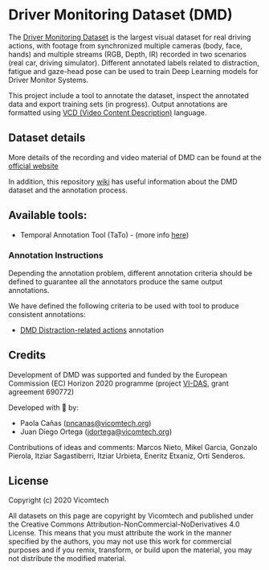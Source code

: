 # Driver Monitoring Dataset (DMD)
The [Driver Monitoring Dataset](http://dmd.vicomtech.org/) is the largest visual dataset for real driving actions, with footage from synchronized multiple cameras (body, face, hands) and multiple streams (RGB, Depth, IR) recorded in two scenarios (real car, driving simulator). Different annotated labels related to distraction, fatigue and gaze-head pose can be used to train Deep Learning models for Driver Monitor Systems.

This project include a tool to annotate the dataset, inspect the annotated data and export training sets (in progress). Output annotations are formatted using [VCD (Video Content Description)](https://vcd.vicomtech.org/) language.

## Dataset details
More details of the recording and video material of DMD can be found at the [official website](http://dmd.vicomtech.org/)

In addition, this repository [wiki](https://github.com/Vicomtech/DMD-Driver-Monitoring-Dataset/wiki) has useful information about the DMD dataset and the annotation process.

## Available tools:
- Temporal Annotation Tool (TaTo) - (more info [here](annotation-tool/README.md)) 

### Annotation Instructions
Depending the annotation problem, different annotation criteria should be defined to guarantee all the annotators produce the same output annotations.  

We have defined the following criteria to be used with tool to produce consistent annotations:

- [DMD Distraction-related actions]() annotation


## Credits
Development of DMD was supported and funded by the European Commission (EC) Horizon 2020 programme (project [VI-DAS](http://www.vi-das.eu/), grant agreement 690772) 

Developed with :blue_heart: by:

* Paola Cañas (pncanas@vicomtech.org)
* Juan Diego Ortega (jdortega@vicomtech.org)

Contributions of ideas and comments: Marcos Nieto, Mikel Garcia, Gonzalo Pierola, Itziar Sagastiberri, Itziar Urbieta, Eneritz Etxaniz, Orti Senderos. 

## License 
Copyright (c) 2020 Vicomtech

All datasets on this page are copyright by Vicomtech and published under the Creative Commons Attribution-NonCommercial-NoDerivatives 4.0 License. This means that you must attribute the work in the manner specified by the authors, you may not use this work for commercial purposes and if you remix, transform, or build upon the material, you may not distribute the modified material.
